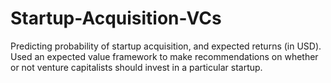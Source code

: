 # Startup-Acquisition-VCs
Predicting probability of startup acquisition, and expected returns (in USD). Used an expected value framework to make recommendations on whether or not venture capitalists should invest in a particular startup.
